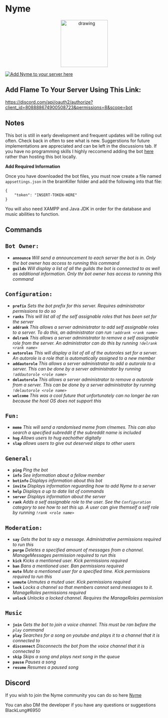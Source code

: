 # Nyme
<p align="center">
<img src="https://i.imgur.com/a6boLPg.png" alt="drawing" width="150"/>
  </p>
  
[![Add Nyme to your server here](https://img.shields.io/badge/Bot-Add%20Nyme-brightgreen)](https://discord.com/api/oauth2/authorize?client_id=808888674900508723&permissions=8&scope=bot)

## **Add Flame To Your Server Using This Link:**
https://discord.com/api/oauth2/authorize?client_id=808888674900508723&permissions=8&scope=bot


## **Notes**

This bot is still in early development and frequent updates will be rolling out often. Check back in often to see what is new. Suggerstions for future implementations are appreciated and can be left in the discussions tab. If you have no programming skills I highly reccomend adding the bot [here](https://discord.com/api/oauth2/authorize?client_id=808888674900508723&permissions=8&scope=bot) rather than hosting this bot locally.

**Add Required Information**

Once you have downloaded the bot files, you must now create a file named `appsettings.json` in the brainKiller folder and add the following into that file: 

```
{
    "token": "INSERT-TOKEN-HERE"
}
```

You will also need XAMPP and Java JDK in order for the database and music abilities to function.

## **Commands**

`Bot Owner:`
------------
* **`announce`** *Will send a announcement to each server the bot is in. Only the bot owner has access to running this command*
* **`guilds`** *Will display a list of all the guilds the bot is connected to as well as additional information. Only thr bot owner has access to running this command*

`Configuration:`
----------------
* **`prefix`** *Sets the bot prefix for this server. Requires administrator permissions to do so*
* **`ranks`** *This will list all of the self assignable roles that has been set for the server*
* **`addrank`** *This allows a server administrator to add self assignable roles to a server. To do this, an administrator can run *`!addrank <rank name>`**
* **`delrank`** *This allows a server administrator to remove a self assignable role from the server. An administrator can do this by running *`!delrank <rank name>`**
* **`autoroles`** *This will display a list of all of the autoroles set for a server. An autorole is a role that is automatically assigned to a new member*
* **`addautorole`** *This allows a server administrator to add a autorole to a server. This can be done by a server administrator by running *`!addautorole <role name>`**
* **`delautorole`** *This allows a server administrator to remove a autorole from a server. This can be done by a server administrator by running *`!delautorole <role name>`**
* **`welcome`** *This was a cool future that unfortunately can no longer be ran because the host OS does not support this*

`Fun:`
-----
* **`meme`** *This will send a randomised meme from r/memes. This can also search a specified subreddit if the subreddit name is included*
* **`hug`** *Allows users to hug eachother digitally*
* **`slap`** *allows users to give out deserved slaps to other users*

`General:`
----------
* **`ping`** *Ping the bot*
* **`info`** *See information about a fellow member*
* **`botinfo`** *Displays information about this bot*
* **`invite`** *Displays information reguarding how to add Nyme to a server*
* **`help`** *Displays a up to date list of commands*
* **`server`** *Displays information about the server*
* **`rank`** *Adds a self assignable role to the user. See the `Configuration` category to see how to set this up. A user can give themself a self role by running *`!rank <role name>`**

`Moderation:`
-------------
* **`say`** *Gets the bot to say a message. Administrative permissions required to run this*
* **`purge`** *Deletes a specified amount of messages from a channel. ManageMessages permission required to run this*
* **`kick`** *Kicks a mentioned user. Kick permissions required*
* **`ban`** *Bans a mentioned user. Ban permissions required*
* **`mute`** *Mute a mentioned user for a specified time. Kick permissions required to run this*
* **`unmute`** *Unmutes a muted user. Kick permissions required*
* **`lock`** *Locks a channel so that members cannot send messages to it. ManageRoles permissions required*
* **`unlock`** *Unlocks a locked channel. Requires the ManageRoles permission*

`Music`
-------
* **`join`** *Gets the bot to join a voice channel. This must be ran before the `play` command*
* **`play`** *Searches for a song on youtube and plays it to a channel that it is connected to*
* **`disconnect`** *Disconnects the bot from the voice channel that it is connected to*
* **`skip`** *Skips a song and plays next song in the queue*
* **`pause`** *Pauses a song*
* **`resume`** *Resumes a paused song*







## **Discord** 
If you wish to join the Nyme community you can do so here
[Nyme](https://discord.gg/a5SmPbSGEJ)

You can also DM the developer if you have any questions or suggestions BlackLung#6950
